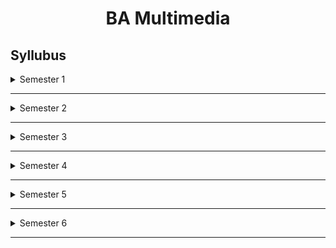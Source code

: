 

<h1 align=center>BA Multimedia</h1>

## Syllubus

<details>
   <summary>Semester 1</summary>
<br>
 
 *Art and Visual Perception-I


*Computer Fundamentals

	
*Drawing for Animation

	
*English I: Creative Writing

	
*Still Photography 

</details>

******

<details>
   <summary>Semester 2</summary>
<br>

* 





</details>

******

<details>
   <summary>Semester 3</summary>
<br>
   
* 





</details>

******

<details>
   <summary>Semester 4</summary>
<br>
   
* 






</details>

******

<details>
   <summary>Semester 5</summary>
<br>
   
* Editing Principles-II

	
*Electronic Journalism

	
*Introduction to Animation-II

</details>

******

<details>
   <summary>Semester 6</summary>
<br>
   
* 





</details>

******

